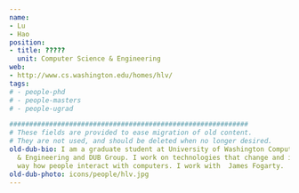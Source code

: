 ```yaml
---
name:
- Lu
- Hao
position:
- title: ?????
  unit: Computer Science & Engineering
web:
- http://www.cs.washington.edu/homes/hlv/
tags:
# - people-phd
# - people-masters
# - people-ugrad

############################################################
# These fields are provided to ease migration of old content.
# They are not used, and should be deleted when no longer desired.
old-dub-bio: I am a graduate student at University of Washington Computer Science
  & Engineering and DUB Group. I work on technologies that change and improve the
  way how people interact with computers. I work with  James Fogarty.
old-dub-photo: icons/people/hlv.jpg
---
```

